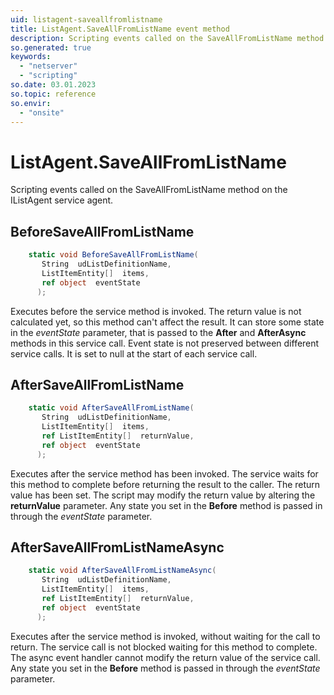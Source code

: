 ```yaml
---
uid: listagent-saveallfromlistname
title: ListAgent.SaveAllFromListName event method
description: Scripting events called on the SaveAllFromListName method on the ListAgent service agent.
so.generated: true
keywords:
  - "netserver"
  - "scripting"
so.date: 03.01.2023
so.topic: reference
so.envir:
  - "onsite"
---
```

# ListAgent.SaveAllFromListName

Scripting events called on the <see cref='M:SuperOffice.CRM.Services.IListAgent.SaveAllFromListName'>SaveAllFromListName</see> method on the <see cref='IListAgent'>IListAgent</see>  service agent.

## BeforeSaveAllFromListName
```cs
    static void BeforeSaveAllFromListName(
       String  udListDefinitionName,
       ListItemEntity[]  items,
       ref object  eventState
      );
```
Executes before the service method is invoked.
The return value is not calculated yet, so this method can't affect the result.
It can store some state in the *eventState* parameter, that is passed to the **After** and **AfterAsync** methods in this service call.
Event state is not preserved between different service calls. It is set to null at the start of each service call.
## AfterSaveAllFromListName
```cs
    static void AfterSaveAllFromListName(
       String  udListDefinitionName,
       ListItemEntity[]  items,
       ref ListItemEntity[]  returnValue,
       ref object  eventState
      );
```
Executes after the service method has been invoked. The service waits for this method to complete before returning the result to the caller.
The return value has been set. The script may modify the return value by altering the **returnValue** parameter.
Any state you set in the **Before** method is passed in through the *eventState* parameter.
## AfterSaveAllFromListNameAsync
```cs
    static void AfterSaveAllFromListNameAsync(
       String  udListDefinitionName,
       ListItemEntity[]  items,
       ref ListItemEntity[]  returnValue,
       ref object  eventState
      );
```
Executes after the service method is invoked, without waiting for the call to return.
The service call is not blocked waiting for this method to complete.
The async event handler cannot modify the return value of the service call.
Any state you set in the **Before** method is passed in through the *eventState* parameter.

